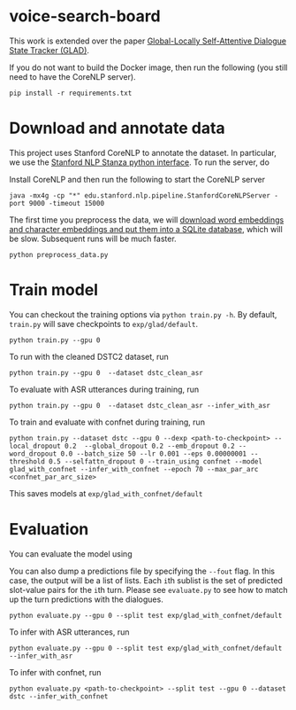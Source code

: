 # voice-search-board

This work is extended over the paper [Global-Locally Self-Attentive Dialogue State Tracker (GLAD)](https://arxiv.org/abs/1805.09655). 

If you do not want to build the Docker image, then run the following (you still need to have the CoreNLP server).

```
pip install -r requirements.txt
```

# Download and annotate data

This project uses Stanford CoreNLP to annotate the dataset.
In particular, we use the [Stanford NLP Stanza python interface](https://github.com/stanfordnlp/stanza).
To run the server, do

Install CoreNLP and then run the following to start the CoreNLP server
```
java -mx4g -cp "*" edu.stanford.nlp.pipeline.StanfordCoreNLPServer -port 9000 -timeout 15000
```

The first time you preprocess the data, we will [download word embeddings and character embeddings and put them into a SQLite database](https://github.com/vzhong/embeddings), which will be slow.
Subsequent runs will be much faster.

```
python preprocess_data.py
```

# Train model

You can checkout the training options via `python train.py -h`.
By default, `train.py` will save checkpoints to `exp/glad/default`.

```
python train.py --gpu 0
```
To run with the cleaned DSTC2 dataset, run
```
python train.py --gpu 0  --dataset dstc_clean_asr 
```
To evaluate with ASR utterances during training, run
```
python train.py --gpu 0  --dataset dstc_clean_asr --infer_with_asr
```
To train and evaluate with confnet during training, run
```
python train.py --dataset dstc --gpu 0 --dexp <path-to-checkpoint> --local_dropout 0.2  --global_dropout 0.2 --emb_dropout 0.2 --word_dropout 0.0 --batch_size 50 --lr 0.001 --eps 0.00000001 --threshold 0.5 --selfattn_dropout 0 --train_using confnet --model glad_with_confnet --infer_with_confnet --epoch 70 --max_par_arc <confnet_par_arc_size>
```
This saves models at `exp/glad_with_confnet/default`

# Evaluation

You can evaluate the model using

You can also dump a predictions file by specifying the `--fout` flag.
In this case, the output will be a list of lists.
Each `i`th sublist is the set of predicted slot-value pairs for the `i`th turn.
Please see `evaluate.py` to see how to match up the turn predictions with the dialogues.


```
python evaluate.py --gpu 0 --split test exp/glad_with_confnet/default
```

To infer with ASR utterances, run

```
python evaluate.py --gpu 0 --split test exp/glad_with_confnet/default --infer_with_asr
```
To infer with confnet, run
```
python evaluate.py <path-to-checkpoint> --split test --gpu 0 --dataset dstc --infer_with_confnet
```

